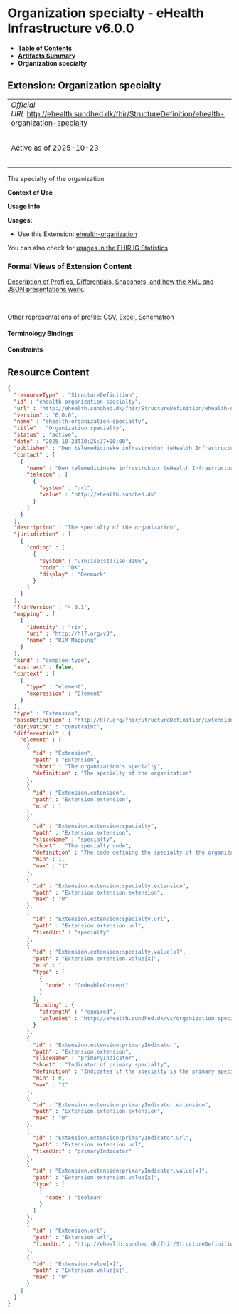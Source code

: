 # Organization specialty - eHealth Infrastructure v6.0.0

* [**Table of Contents**](toc.md)
* [**Artifacts Summary**](artifacts.md)
* **Organization specialty**

## Extension: Organization specialty 

| | |
| :--- | :--- |
| *Official URL*:http://ehealth.sundhed.dk/fhir/StructureDefinition/ehealth-organization-specialty | *Version*:6.0.0 |
| Active as of 2025-10-23 | *Computable Name*:ehealth-organization-specialty |

The specialty of the organization

**Context of Use**

**Usage info**

**Usages:**

* Use this Extension: [ehealth-organization](StructureDefinition-ehealth-organization.md)

You can also check for [usages in the FHIR IG Statistics](https://packages2.fhir.org/xig/dk.ehealth.sundhed.fhir.ig.core|current/StructureDefinition/ehealth-organization-specialty)

### Formal Views of Extension Content

 [Description of Profiles, Differentials, Snapshots, and how the XML and JSON presentations work](http://build.fhir.org/ig/FHIR/ig-guidance/readingIgs.html#structure-definitions). 

 

Other representations of profile: [CSV](StructureDefinition-ehealth-organization-specialty.csv), [Excel](StructureDefinition-ehealth-organization-specialty.xlsx), [Schematron](StructureDefinition-ehealth-organization-specialty.sch) 

#### Terminology Bindings

#### Constraints



## Resource Content

```json
{
  "resourceType" : "StructureDefinition",
  "id" : "ehealth-organization-specialty",
  "url" : "http://ehealth.sundhed.dk/fhir/StructureDefinition/ehealth-organization-specialty",
  "version" : "6.0.0",
  "name" : "ehealth-organization-specialty",
  "title" : "Organization specialty",
  "status" : "active",
  "date" : "2025-10-23T10:25:37+00:00",
  "publisher" : "Den telemedicinske infrastruktur (eHealth Infrastructure)",
  "contact" : [
    {
      "name" : "Den telemedicinske infrastruktur (eHealth Infrastructure)",
      "telecom" : [
        {
          "system" : "url",
          "value" : "http://ehealth.sundhed.dk"
        }
      ]
    }
  ],
  "description" : "The specialty of the organization",
  "jurisdiction" : [
    {
      "coding" : [
        {
          "system" : "urn:iso:std:iso:3166",
          "code" : "DK",
          "display" : "Denmark"
        }
      ]
    }
  ],
  "fhirVersion" : "4.0.1",
  "mapping" : [
    {
      "identity" : "rim",
      "uri" : "http://hl7.org/v3",
      "name" : "RIM Mapping"
    }
  ],
  "kind" : "complex-type",
  "abstract" : false,
  "context" : [
    {
      "type" : "element",
      "expression" : "Element"
    }
  ],
  "type" : "Extension",
  "baseDefinition" : "http://hl7.org/fhir/StructureDefinition/Extension",
  "derivation" : "constraint",
  "differential" : {
    "element" : [
      {
        "id" : "Extension",
        "path" : "Extension",
        "short" : "The organization's specialty",
        "definition" : "The specialty of the organization"
      },
      {
        "id" : "Extension.extension",
        "path" : "Extension.extension",
        "min" : 1
      },
      {
        "id" : "Extension.extension:specialty",
        "path" : "Extension.extension",
        "sliceName" : "specialty",
        "short" : "The specialty code",
        "definition" : "The code defining the specialty of the organization.",
        "min" : 1,
        "max" : "1"
      },
      {
        "id" : "Extension.extension:specialty.extension",
        "path" : "Extension.extension.extension",
        "max" : "0"
      },
      {
        "id" : "Extension.extension:specialty.url",
        "path" : "Extension.extension.url",
        "fixedUri" : "specialty"
      },
      {
        "id" : "Extension.extension:specialty.value[x]",
        "path" : "Extension.extension.value[x]",
        "min" : 1,
        "type" : [
          {
            "code" : "CodeableConcept"
          }
        ],
        "binding" : {
          "strength" : "required",
          "valueSet" : "http://ehealth.sundhed.dk/vs/organization-specialty"
        }
      },
      {
        "id" : "Extension.extension:primaryIndicator",
        "path" : "Extension.extension",
        "sliceName" : "primaryIndicator",
        "short" : "Indicator of primary specialty",
        "definition" : "Indicates if the specialty is the primary specialty of the organization.",
        "min" : 0,
        "max" : "1"
      },
      {
        "id" : "Extension.extension:primaryIndicator.extension",
        "path" : "Extension.extension.extension",
        "max" : "0"
      },
      {
        "id" : "Extension.extension:primaryIndicator.url",
        "path" : "Extension.extension.url",
        "fixedUri" : "primaryIndicator"
      },
      {
        "id" : "Extension.extension:primaryIndicator.value[x]",
        "path" : "Extension.extension.value[x]",
        "type" : [
          {
            "code" : "boolean"
          }
        ]
      },
      {
        "id" : "Extension.url",
        "path" : "Extension.url",
        "fixedUri" : "http://ehealth.sundhed.dk/fhir/StructureDefinition/ehealth-organization-specialty"
      },
      {
        "id" : "Extension.value[x]",
        "path" : "Extension.value[x]",
        "max" : "0"
      }
    ]
  }
}

```
